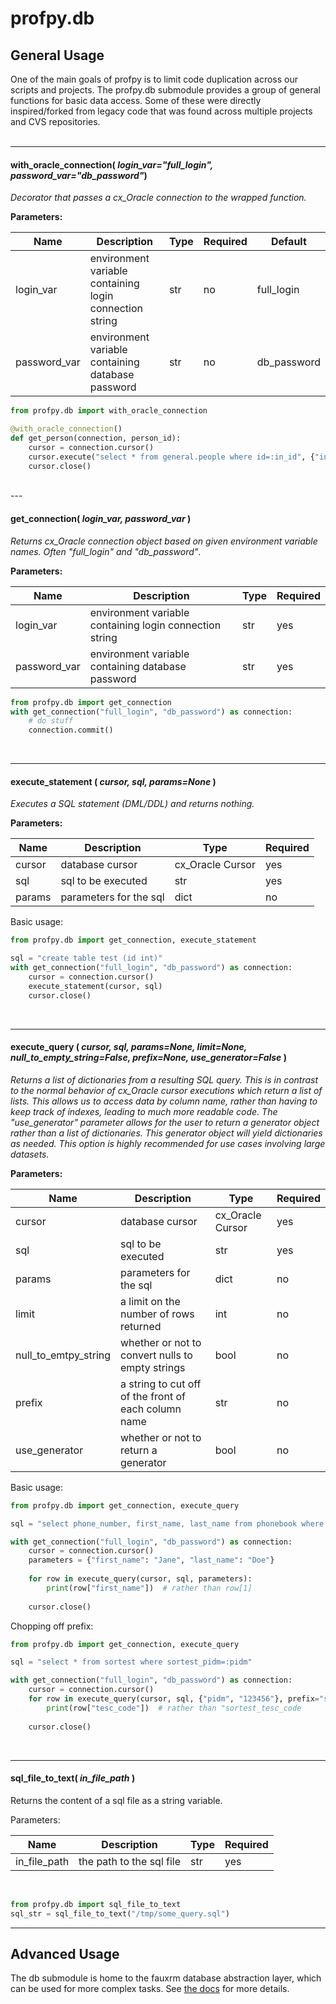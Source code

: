 # profpy.db

## General Usage
One of the main goals of profpy is to limit code duplication across our scripts and projects. The profpy.db submodule
provides a group of general functions for basic data access. Some of these were directly inspired/forked from legacy code
that was found across multiple projects and CVS repositories. 
<br>
<br>

---
#### with_oracle_connection( *login_var="full_login", password_var="db_password"*)
<i>Decorator that passes a cx_Oracle connection to the wrapped function.</i>

<b>Parameters:</b>

| Name         | Description                                             | Type | Required | Default |
|--------------|---------------------------------------------------------|------|----------| ------- |
| login_var    | environment variable containing login connection string | str  | no      | full_login |
| password_var | environment variable containing database password       | str  | no      | db_password |

```python
from profpy.db import with_oracle_connection

@with_oracle_connection()
def get_person(connection, person_id):
    cursor = connection.cursor()
    cursor.execute("select * from general.people where id=:in_id", {"in_id": person_id})
    cursor.close()
```

<br>
---

#### get_connection(<i> login_var, password_var </i>)
<i>Returns cx_Oracle connection object based on given environment variable names. Often "full_login" and "db_password"</i>.

<b>Parameters:</b>

| Name         | Description                                             | Type | Required |
|--------------|---------------------------------------------------------|------|----------|
| login_var    | environment variable containing login connection string | str  | yes      |
| password_var | environment variable containing database password       | str  | yes      |

```python
from profpy.db import get_connection
with get_connection("full_login", "db_password") as connection:
    # do stuff
    connection.commit()
```
<br>

---

#### execute_statement ( <i>cursor, sql, params=None</i> )
<i>Executes a SQL statement (DML/DDL) and returns nothing.</i>

<b>Parameters:</b>

| Name                 | Description                                          | Type             | Required |
|----------------------|------------------------------------------------------|------------------|----------|
| cursor               | database cursor                                      | cx_Oracle Cursor | yes      |
| sql                  | sql to be executed                                   | str              | yes      |
| params               | parameters for the sql                               | dict             | no       |


Basic usage:
```python
from profpy.db import get_connection, execute_statement

sql = "create table test (id int)"
with get_connection("full_login", "db_password") as connection:
    cursor = connection.cursor()
    execute_statement(cursor, sql)
    cursor.close()

```

<br>

---

#### execute_query ( <i>cursor, sql, params=None, limit=None, null_to_empty_string=False, prefix=None, use_generator=False</i> )
<i>Returns a list of dictionaries from a resulting SQL query. This is in contrast to the normal behavior of cx_Oracle cursor
executions which return a list of lists. This allows us to access data by column name, rather than having to keep track of indexes, leading to much more readable code. The "use_generator" parameter allows for the user to return a generator object rather than a list of dictionaries. This generator 
object will yield dictionaries as needed. This option is highly recommended for use cases involving large datasets. </i>

<b>Parameters:</b>

| Name                 | Description                                          | Type             | Required |
|----------------------|------------------------------------------------------|------------------|----------|
| cursor               | database cursor                                      | cx_Oracle Cursor | yes      |
| sql                  | sql to be executed                                   | str              | yes      |
| params               | parameters for the sql                               | dict             | no       |
| limit                | a limit on the number of rows returned               | int              | no       |
| null_to_emtpy_string | whether or not to convert nulls to empty strings     | bool             | no       |
| prefix               | a string to cut off of the front of each column name | str              | no       |
| use_generator        | whether or not to return a generator                 | bool             | no       |


Basic usage:
```python
from profpy.db import get_connection, execute_query

sql = "select phone_number, first_name, last_name from phonebook where last_name=:last_name and first_name=:first_name"

with get_connection("full_login", "db_password") as connection:
    cursor = connection.cursor()
    parameters = {"first_name": "Jane", "last_name": "Doe"}
    
    for row in execute_query(cursor, sql, parameters):
        print(row["first_name"])  # rather than row[1]
    
    cursor.close()
```

Chopping off prefix:
```python
from profpy.db import get_connection, execute_query

sql = "select * from sortest where sortest_pidm=:pidm"

with get_connection("full_login", "db_password") as connection:
    cursor = connection.cursor()
    for row in execute_query(cursor, sql, {"pidm", "123456"}, prefix="sortest_"):
        print(row["tesc_code"])  # rather than "sortest_tesc_code
        
    cursor.close()
```
<br>

---

#### sql_file_to_text( *in_file_path* )

Returns the content of a sql file as a string variable. 

Parameters:

| Name                 | Description                                          | Type             | Required |
|----------------------|------------------------------------------------------|------------------|----------|
| in_file_path               | the path to the sql file                              | str | yes      |

<br>

```python
from profpy.db import sql_file_to_text
sql_str = sql_file_to_text("/tmp/some_query.sql")
```

---

## Advanced Usage
The db submodule is home to the fauxrm database abstraction layer, which can be used for more complex tasks. See [the docs](./fauxrm/README.md) for more details.